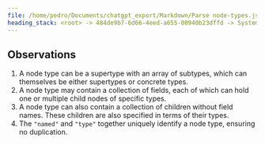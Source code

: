 ```yaml
---
file: /home/pedro/Documents/chatgpt_export/Markdown/Parse node-types.json for models..md
heading_stack: <root> -> 484de9b7-6d66-4eed-a655-00940b23dffd -> System -> 40bb608e-2dfa-4a1b-a046-7b8d340b36c3 -> System -> aaa2de54-e0e3-4848-813c-de80cbe3e253 -> User -> Basic Info -> Internal Nodes -> Task -> 9387b9ba-fae2-448c-b4df-a2a1a946c3b6 -> Tool -> b6a63d27-6380-4d59-9ae7-88eabcad6cff -> Assistant -> Key Components: -> Observations: -> Examples: -> aaa2bc1e-c7a6-4ef9-8020-e692c381a096 -> User -> 3682d6bc-a0f0-4628-af8b-6b87bf5ae291 -> Assistant -> 4e945266-3138-47a1-8055-825076720fed -> Tool -> 29f0d10f-1f29-4fa2-9f0a-94ab3ada303e -> Assistant -> d82f3fa2-d61e-4b62-9791-4fa5d90fd3d8 -> Tool -> 9d0513e1-7bb4-44d8-ba04-4017488bd7b5 -> Assistant -> 5687973b-f6b4-44dd-8753-d874c792849a -> Assistant -> aaa2f83c-9b8f-4200-aaf4-8f3ee7735d09 -> User -> 5a29425e-53e2-4952-b620-5a7c0b6b440a -> Assistant -> 078cb5a0-cad0-41fa-9128-9a1ccd758aad -> Tool -> 04fdd7fe-79e6-4377-8b0c-c0a74491dfa4 -> Assistant -> aaa2125e-286f-4a91-b0de-1d02b611af03 -> User -> 230aa5aa-41ed-44a7-8b5e-da0ee141b9b1 -> Assistant -> 6187af27-e71d-4c9e-b986-24776b23b1e0 -> Tool -> 146e447e-973f-42b9-b6c1-d43b5932c1d9 -> Assistant -> 861b740c-d72a-4285-a88e-a9d9e14a7be3 -> Assistant -> aaa257df-7e8f-4589-83a8-2bc5efadf708 -> User -> dd745f2e-985c-421f-a601-e6aec7acec08 -> Assistant -> 56b0e5ff-e78a-4fef-a0fb-34ad9c90e3a2 -> Tool -> 0b3a9a0b-715e-427b-a82a-637f80259d88 -> Assistant -> 883f97f1-c528-4d32-98df-fd6f13c0e613 -> Assistant -> 846f0d62-58f5-4d2d-852b-bae243578c50 -> Tool -> f977b04d-50ea-4234-a9f6-4edad18ac7c7 -> Assistant -> 63de661d-7ce6-42ef-97d4-486bb77df05c -> Assistant -> 7cd14f83-02f1-43d9-bd11-544417540b3d -> Tool -> 7d9e09ca-f434-4128-837e-c7092ebc1cc2 -> Assistant -> aaa2b595-8594-475d-aee6-27644f6fd586 -> User -> 537da754-8eff-473d-9902-f57a00d76d3d -> Assistant -> c3433625-b20b-4ced-a2b4-2bed2a6283e8 -> Assistant -> 2ff00ce9-0cba-42fc-a7f9-b9cbe86cf49a -> Assistant -> 092e59a4-c0d7-4b75-9d9c-3bdeedde0f9c -> Assistant -> 940ca50a-6ed9-403a-ba42-acdc7648254b -> Tool -> af960d3f-566c-4f4c-96e9-597b5c831648 -> Assistant -> 3ac6792a-0f25-41a2-b97d-31be31a5ef0a -> Assistant -> 58bd6eff-aafe-4f64-b04f-160e2031fa8c -> Tool -> c8aac6b4-1627-4c3c-be9b-d5aac4438cd2 -> Assistant -> bd332479-9ba5-45fd-ac6f-1ccdf893396c -> Assistant -> d64af5a7-a490-4f2b-a2a7-0f4be3fabc0d -> Tool -> c8643eb8-4420-4018-914d-29027a358eb9 -> Assistant -> da593c97-fd66-4e32-ab25-3aa57c354ac6 -> Assistant -> aaa29143-037b-408b-b7cf-62d4d400dc72 -> User -> Basic Info -> Internal Nodes -> Task -> 80af7818-b16b-4c22-ae1b-6a00b610accf -> Tool -> 4053e4c0-cb29-4289-93ee-218cb7dab415 -> Assistant -> Basic Information -> Subtypes -> Fields and Children -> Child Type Object -> Observations
---
```

## Observations
1. A node type can be a supertype with an array of subtypes, which can themselves be either supertypes or concrete types. 
2. A node type may contain a collection of fields, each of which can hold one or multiple child nodes of specific types.
3. A node type can also contain a collection of children without field names. These children are also specified in terms of their types.
4. The `"named"` and `"type"` together uniquely identify a node type, ensuring no duplication.

